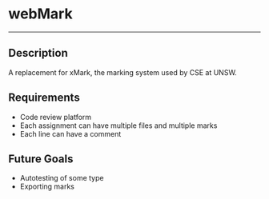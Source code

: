 # webMark

---

## Description

A replacement for xMark, the marking system used by CSE at UNSW.

## Requirements

- Code review platform
- Each assignment can have multiple files and multiple marks
- Each line can have a comment

## Future Goals

- Autotesting of some type
- Exporting marks

